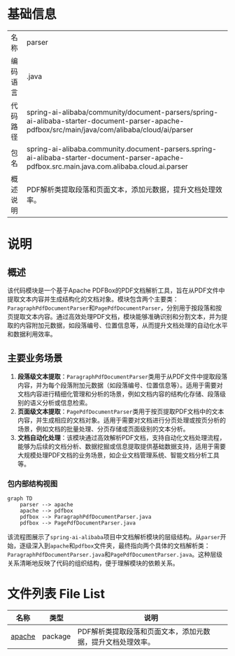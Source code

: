# 基础信息

|      |      |
|------|------|
| 名称 | parser |
| 编码语言 | .java |
| 代码路径 | spring-ai-alibaba/community/document-parsers/spring-ai-alibaba-starter-document-parser-apache-pdfbox/src/main/java/com/alibaba/cloud/ai/parser |
| 包名 | spring-ai-alibaba.community.document-parsers.spring-ai-alibaba-starter-document-parser-apache-pdfbox.src.main.java.com.alibaba.cloud.ai.parser |
| 概述说明 | PDF解析类提取段落和页面文本，添加元数据，提升文档处理效率。 |

# 说明

## 概述
该代码模块是一个基于Apache PDFBox的PDF文档解析工具，旨在从PDF文件中提取文本内容并生成结构化的文档对象。模块包含两个主要类：`ParagraphPdfDocumentParser`和`PagePdfDocumentParser`，分别用于按段落和按页提取文本内容。通过高效处理PDF文档，模块能够准确识别和分割文本，并为提取的内容附加元数据，如段落编号、位置信息等，从而提升文档处理的自动化水平和数据利用效率。

## 主要业务场景
1. **段落级文本提取**：`ParagraphPdfDocumentParser`类用于从PDF文件中提取段落内容，并为每个段落附加元数据（如段落编号、位置信息等）。适用于需要对文档内容进行精细化管理和分析的场景，例如文档内容的结构化存储、段落级别的语义分析或信息检索。
2. **页面级文本提取**：`PagePdfDocumentParser`类用于按页提取PDF文档中的文本内容，并生成相应的文档对象。适用于需要对文档进行分页处理或按页分析的场景，例如文档的批量处理、分页存储或页面级别的文本分析。
3. **文档自动化处理**：该模块通过高效解析PDF文档，支持自动化文档处理流程，能够为后续的文档分析、数据挖掘或信息提取提供基础数据支持，适用于需要大规模处理PDF文档的业务场景，如企业文档管理系统、智能文档分析工具等。


### 包内部结构视图

```mermaid
graph TD
    parser --> apache
    apache --> pdfbox
    pdfbox --> ParagraphPdfDocumentParser.java
    pdfbox --> PagePdfDocumentParser.java
```

该流程图展示了`spring-ai-alibaba`项目中文档解析模块的层级结构。从`parser`开始，逐级深入到`apache`和`pdfbox`文件夹，最终指向两个具体的文档解析类：`ParagraphPdfDocumentParser.java`和`PagePdfDocumentParser.java`。这种层级关系清晰地反映了代码的组织结构，便于理解模块的依赖关系。

# 文件列表 File List

| 名称   | 类型  | 说明 |
|-------|------|-------------|
| [apache](apache/_module.md) | package | PDF解析类提取段落和页面文本，添加元数据，提升文档处理效率。 |


